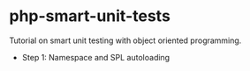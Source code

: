 php-smart-unit-tests
====================

Tutorial on smart unit testing with object oriented programming.

* Step 1: Namespace and SPL autoloading
